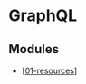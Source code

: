 GraphQL
===

Modules
---

- [[01-resources]]

[//begin]: # "Autogenerated link references for markdown compatibility"
[01-resources]: ../../aws/cdk/01-resources.md "Resources"
[//end]: # "Autogenerated link references"